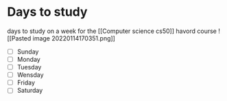 # Days to study
days to study on a week  for the [[Computer science cs50]] havord course
![[Pasted image 20220114170351.png]]
- [ ] Sunday
- [ ] Monday
- [ ] Tuesday
- [ ] Wensday
- [ ] Friday
- [ ] Saturday